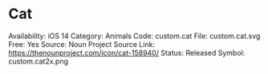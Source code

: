 # Cat

Availability: iOS 14
Category: Animals
Code: custom.cat
File: custom.cat.svg
Free: Yes
Source: Noun Project
Source Link: https://thenounproject.com/icon/cat-158940/
Status: Released
Symbol: custom.cat2x.png